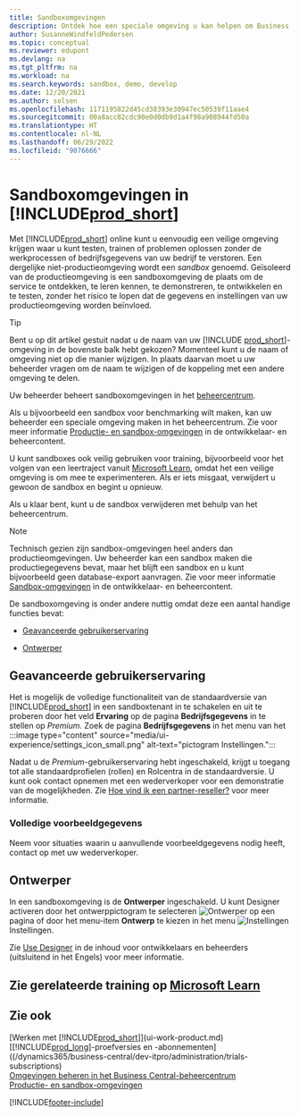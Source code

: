 ```yaml
---
title: Sandboxomgevingen
description: Ontdek hoe een speciale omgeving u kan helpen om Business Central veilig te verkennen, te leren, te demonstreren, te ontwikkelen, problemen op te lossen en te testen.
author: SusanneWindfeldPedersen
ms.topic: conceptual
ms.reviewer: edupont
ms.devlang: na
ms.tgt_pltfrm: na
ms.workload: na
ms.search.keywords: sandbox, demo, develop
ms.date: 12/20/2021
ms.author: solsen
ms.openlocfilehash: 1171195822d45cd38393e30947ec50539f11aae4
ms.sourcegitcommit: 00a8acc82cdc90e0d0db9d1a4f98a908944fd50a
ms.translationtype: HT
ms.contentlocale: nl-NL
ms.lasthandoff: 06/29/2022
ms.locfileid: "9076666"
---
```

# <a name="sandbox-environments-in-prod_short"></a>Sandboxomgevingen in [!INCLUDE[prod_short](includes/prod_short.md)]

Met [!INCLUDE[prod_short](includes/prod_short.md)] online kunt u eenvoudig een veilige omgeving krijgen waar u kunt testen, trainen of problemen oplossen zonder de werkprocessen of bedrijfsgegevens van uw bedrijf te verstoren. Een dergelijke niet-productieomgeving wordt een *sandbox* genoemd. Geïsoleerd van de productieomgeving is een sandboxomgeving de plaats om de service te ontdekken, te leren kennen, te demonstreren, te ontwikkelen en te testen, zonder het risico te lopen dat de gegevens en instellingen van uw productieomgeving worden beïnvloed.  

> [!TIP]
> Bent u op dit artikel gestuit nadat u de naam van uw [!INCLUDE [prod_short](includes/prod_short.md)]-omgeving in de bovenste balk hebt gekozen? Momenteel kunt u de naam of omgeving niet op die manier wijzigen. In plaats daarvan moet u uw beheerder vragen om de naam te wijzigen of de koppeling met een andere omgeving te delen.

Uw beheerder beheert sandboxomgevingen in het [beheercentrum](/dynamics365/business-central/dev-itpro/administration/tenant-admin-center-environments?toc=/dynamics365/business-central/toc.json).  

Als u bijvoorbeeld een sandbox voor benchmarking wilt maken, kan uw beheerder een speciale omgeving maken in het beheercentrum. Zie voor meer informatie [Productie- en sandbox-omgevingen](/dynamics365/business-central/dev-itpro/administration/environment-types) in de ontwikkelaar- en beheercontent.  

U kunt sandboxes ook veilig gebruiken voor training, bijvoorbeeld voor het volgen van een leertraject vanuit [Microsoft Learn](/learn/dynamics365/business-central?WT.mc_id=dyn365bc_landingpage-docs), omdat het een veilige omgeving is om mee te experimenteren. Als er iets misgaat, verwijdert u gewoon de sandbox en begint u opnieuw.  

Als u klaar bent, kunt u de sandbox verwijderen met behulp van het beheercentrum.  

> [!NOTE]
> Technisch gezien zijn sandbox-omgevingen heel anders dan productieomgevingen. Uw beheerder kan een sandbox maken die productiegegevens bevat, maar het blijft een sandbox en u kunt bijvoorbeeld geen database-export aanvragen. Zie voor meer informatie [Sandbox-omgevingen](/dynamics365/business-central/dev-itpro/administration/environment-types#sandbox-environments) in de ontwikkelaar- en beheercontent.

De sandboxomgeving is onder andere nuttig omdat deze een aantal handige functies bevat:

* [Geavanceerde gebruikerservaring](#advanced-user-experience)  
<!--* [Complete sample data](#complete-sample-data)  -->
* [Ontwerper](#designer)  

## <a name="advanced-user-experience"></a>Geavanceerde gebruikerservaring

Het is mogelijk de volledige functionaliteit van de standaardversie van [!INCLUDE[prod_short](includes/prod_short.md)] in een sandboxtenant in te schakelen en uit te proberen door het veld **Ervaring** op de pagina **Bedrijfsgegevens** in te stellen op *Premium*. Zoek de pagina **Bedrijfsgegevens** in het menu van het :::image type="content" source="media/ui-experience/settings_icon_small.png" alt-text="pictogram Instellingen.":::    

Nadat u de *Premium*-gebruikerservaring hebt ingeschakeld, krijgt u toegang tot alle standaardprofielen (rollen) en Rolcentra in de standaardversie. U kunt ook contact opnemen met een wederverkoper voor een demonstratie van de mogelijkheden. Zie [Hoe vind ik een partner-reseller?](across-faq.yml#how-do-i-find-a-reselling-partner) voor meer informatie.  

### <a name="complete-sample-data"></a>Volledige voorbeeldgegevens

Neem voor situaties waarin u aanvullende voorbeeldgegevens nodig heeft, contact op met uw wederverkoper.
<!-- In the sandbox environment, you can also create a new company with the **Advanced Evaluation - Complete Sample Data** option so that you can take training or step through walkthroughs that require additional sample data, such as [Walkthrough: Receiving and Putting Away in Basic Warehouse Configurations](walkthrough-receiving-and-putting-away-in-basic-warehousing.md).   -->

<!--#### To create a company with complete sample data in a sandbox

1. Choose the ![Lightbulb that opens the Tell Me feature.](media/ui-search/search_small.png "Tell me what you want to do") icon, enter **Companies**, and then choose the related link.  
2. Choose the **New** action, and then choose **Create New Company**.  
3. In the **Assisted Setup for Creating a Company** page, choose **Next**.  
4. Specify a name for the new company, and then, in the **Select the data and setup to get started** field, choose **Advanced Evaluation - Complete Sample Data**.  
5. Complete the rest of the assisted setup guide.  

When the assisted setup guide completes, you can start exploring the new company with the complete sample data. For more information, see [Creating New Companies in [!INCLUDE[prod_short](includes/prod_short.md)]](about-new-company.md).  -->

## <a name="designer"></a>Ontwerper

In een sandboxomgeving is de **Ontwerper** ingeschakeld. U kunt Designer activeren door het ontwerppictogram te selecteren ![Ontwerper](./media/across-sandbox/sandbox-inclient-design-icon.png) op een pagina of door het menu-item **Ontwerp** te kiezen in het menu ![Instellingen](media/ui-experience/settings_icon_small.png) Instellingen.  

Zie [Use Designer](/dynamics365/business-central/dev-itpro/developer/devenv-inclient-designer) in de inhoud voor ontwikkelaars en beheerders (uitsluitend in het Engels) voor meer informatie.  

<!-- ![In-client Designer.](./media/across-sandbox/sandbox-inclient-designer.png) -->

## <a name="see-related-training-at-microsoft-learn"></a>Zie gerelateerde training op [Microsoft Learn](/learn/modules/admin-online-dynamics-365-business-central/)

## <a name="see-also"></a>Zie ook

[Werken met [!INCLUDE[prod_short](includes/prod_short.md)]](ui-work-product.md)  
[[!INCLUDE[prod_long](includes/prod_long.md)]-proefversies en -abonnementen]((/dynamics365/business-central/dev-itpro/administration/trials-subscriptions)  
[Omgevingen beheren in het Business Central-beheercentrum](/dynamics365/business-central/dev-itpro/administration/tenant-admin-center-environments)  
[Productie- en sandbox-omgevingen](/dynamics365/business-central/dev-itpro/administration/environment-types)  


[!INCLUDE[footer-include](includes/footer-banner.md)]

